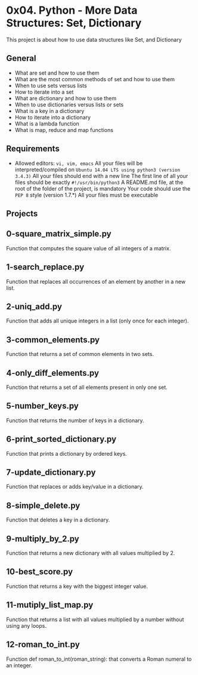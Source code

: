 # 0x04. Python - More Data Structures: Set, Dictionary
This project is about how to use data structures like Set, and Dictionary

## General
+ What are set and how to use them
+ What are the most common methods of set and how to use them
+ When to use sets versus lists
+ How to iterate into a set
+ What are dictionary and how to use them
+ When to use dictionaries versus lists or sets
+ What is a key in a dictionary
+ How to iterate into a dictionary
+ What is a lambda function
+ What is map, reduce and map functions

## Requirements
+ Allowed editors: `vi, vim, emacs`
All your files will be interpreted/compiled on `Ubuntu 14.04 LTS using python3 (version 3.4.3)`
All your files should end with a new line
The first line of all your files should be exactly `#!/usr/bin/python3`
A README.md file, at the root of the folder of the project, is mandatory
Your code should use the `PEP 8` style (version 1.7.*)
All your files must be executable

## Projects

## 0-square_matrix_simple.py
Function that computes the square value of all integers of a matrix.

## 1-search_replace.py
Function that replaces all occurrences of an element by another in a new list.

## 2-uniq_add.py
Function that adds all unique integers in a list (only once for each integer).

## 3-common_elements.py
Function that returns a set of common elements in two sets.

## 4-only_diff_elements.py
Function that returns a set of all elements present in only one set.

## 5-number_keys.py
Function that returns the number of keys in a dictionary.

## 6-print_sorted_dictionary.py
Function that prints a dictionary by ordered keys.

## 7-update_dictionary.py
Function that replaces or adds key/value in a dictionary.

## 8-simple_delete.py
Function that deletes a key in a dictionary.

## 9-multiply_by_2.py
Function that returns a new dictionary with all values multiplied by 2.

## 10-best_score.py
Function that returns a key with the biggest integer value.

## 11-mutiply_list_map.py
Function that returns a list with all values multiplied by a number without using any loops.

## 12-roman_to_int.py
Function def roman_to_int(roman_string): that converts a Roman numeral to an integer.
